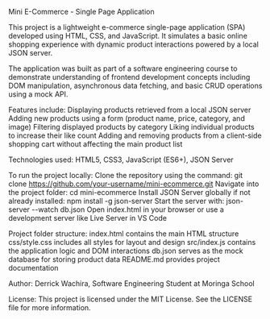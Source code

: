 Mini E-Commerce - Single Page Application

This project is a lightweight e-commerce single-page application (SPA) developed using HTML, CSS, and JavaScript. It simulates a basic online shopping experience with dynamic product interactions powered by a local JSON server.

The application was built as part of a software engineering course to demonstrate understanding of frontend development concepts including DOM manipulation, asynchronous data fetching, and basic CRUD operations using a mock API.

Features include:
 Displaying products retrieved from a local JSON server
 Adding new products using a form (product name, price, category, and image)
 Filtering displayed products by category
 Liking individual products to increase their like count
 Adding and removing products from a client-side shopping cart without affecting the main product list

Technologies used:
HTML5, CSS3, JavaScript (ES6+), JSON Server

To run the project locally:
 Clone the repository using the command: git clone https://github.com/your-username/mini-ecommerce.git
 Navigate into the project folder: cd mini-ecommerce
 Install JSON Server globally if not already installed: npm install -g json-server
 Start the server with: json-server --watch db.json
 Open index.html in your browser or use a development server like Live Server in VS Code

Project folder structure:
 index.html contains the main HTML structure
 css/style.css includes all styles for layout and design
 src/index.js contains the application logic and DOM interactions
 db.json serves as the mock database for storing product data
 README.md provides project documentation

Author: Derrick Wachira, Software Engineering Student at Moringa School

License: This project is licensed under the MIT License. See the LICENSE file for more information.
